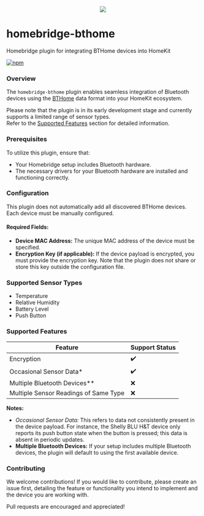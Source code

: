 <p align="center">
  <img src="https://github.com/user-attachments/assets/a14b3ec2-8863-430c-bee7-d49f9f3443d5">
</p>

# homebridge-bthome

Homebridge plugin for integrating BTHome devices into HomeKit

[![npm](https://img.shields.io/npm/v/homebridge-bthome/latest?label=latest)](https://www.npmjs.com/package/homebridge-bthome)

### Overview

The `homebridge-bthome` plugin enables seamless integration of Bluetooth devices using the [BTHome](https://bthome.io/) data format into your HomeKit ecosystem.

Please note that the plugin is in its early development stage and currently supports a limited range of sensor types. <br/>Refer to the [Supported Features](#supported_features) section for detailed information.

### Prerequisites

To utilize this plugin, ensure that:
- Your Homebridge setup includes Bluetooth hardware.
- The necessary drivers for your Bluetooth hardware are installed and functioning correctly.

### Configuration

This plugin does not automatically add all discovered BTHome devices. Each device must be manually configured.

#### Required Fields:
- **Device MAC Address:** The unique MAC address of the device must be specified.
- **Encryption Key (if applicable):** If the device payload is encrypted, you must provide the encryption key. Note that the plugin does not share or store this key outside the configuration file.

### Supported Sensor Types

- Temperature
- Relative Humidity
- Battery Level
- Push Button

<a id="supported_features"></a>
### Supported Features

| Feature                               | Support Status     |
| ------------------------------------- | ------------------ |
| Encryption                            | :heavy_check_mark: |
| Occasional Sensor Data*               | :heavy_check_mark: |
| Multiple Bluetooth Devices**          | :x:                |
| Multiple Sensor Readings of Same Type | :x:                |

**Notes:**
- *Occasional Sensor Data:* This refers to data not consistently present in the device payload. For instance, the Shelly BLU H&T device only reports its push button state when the button is pressed; this data is absent in periodic updates.
- **Multiple Bluetooth Devices:** If your setup includes multiple Bluetooth devices, the plugin will default to using the first available device.

### Contributing

We welcome contributions! If you would like to contribute, please create an issue first, detailing the feature or functionality you intend to implement and the device you are working with.

Pull requests are encouraged and appreciated!


